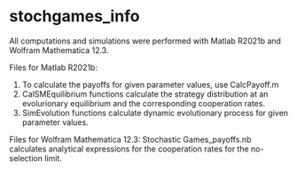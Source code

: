 # stochgames_info
All computations and simulations were performed with Matlab R2021b and Wolfram Mathematica 12.3. 

Files for Matlab R2021b:
1. To calculate the payoffs for given parameter values, use CalcPayoff.m
2. CalSMEquilibrium functions calculate the strategy distribution at an evolurionary equilibrium and the corresponding cooperation rates. 
3. SimEvolution functions calculate dynamic evolutionary process for given parameter values.

Files for Wolfram Mathematica 12.3:
Stochastic Games_payoffs.nb calculates analytical expressions for the cooperation rates for the no-selection limit.
